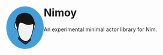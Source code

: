 #  <img align=left src="img/nimoy.png" alt="Nimoy Icon" /> Nimoy

An experimental minimal actor library for Nim.

